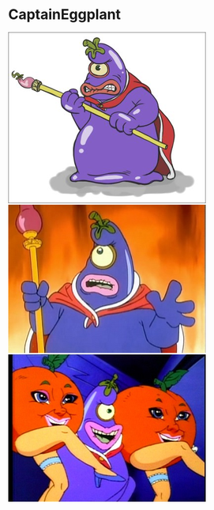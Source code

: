 # CaptainEggplant

![](assets/captain0.jpg)  
![](assets/captain1.jpg)  
![](assets/captain2.jpg)  

